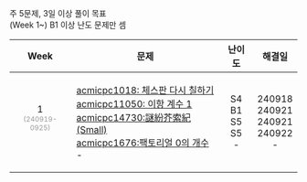 주 5문제, 3일 이상 풀이 목표<br>(Week 1~) B1 이상 난도 문제만 셈

| **Week** | **문제** | **난이도** | **해결일** |
| -------- | -------- | --------- | ---------- |
| <p style="text-align:center;margin-top:2px;vertical-align:middle;">1<br><span style="vertical-align:top;font-size:12px;color:#999;">(240919-0925)</span></p> |<p style="margin-left:2px;">[acmicpc1018: 체스판 다시 칠하기](https://www.acmicpc.net/problem/1018)<br>[acmicpc11050: 이항 계수 1](https://www.acmicpc.net/problem/11050)<br>[acmicpc14730:謎紛芥索紀 (Small)](https://www.acmicpc.net/problem/14730)<br>[acmicpc1676:팩토리얼 0의 개수](https://www.acmicpc.net/problem/1676)<br>-</p> | <p style="text-align:center;">S4<br>B1<br>S5<br>S5<br>-</p> | <p style="text-align:center;"> 240918<br>240921<br>240921<br>240922<br>- </p> |